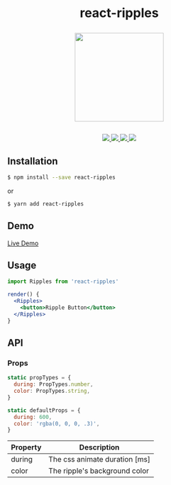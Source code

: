 <h1 align="center">
  react-ripples
  <p>
    <img width="200" src="https://raw.githubusercontent.com/rwu823/react-ripples/master/assets/logo.png"/>
  </p>
</h1>

<p align="center">
  <a href="https://www.npmjs.org/package/react-ripples" target="_blank">
    <img src="https://img.shields.io/npm/v/react-ripples.svg?style=flat-square&label=version"/>
  </a>
  <a href="https://travis-ci.org/rwu823/react-ripples" target="_blank">
    <img src="https://img.shields.io/travis/rwu823/react-ripples.svg?style=flat-square&branch=master"/>
  </a>
  <a href="https://codecov.io/github/rwu823/react-ripples" target="_blank">
    <img src="https://img.shields.io/codecov/c/github/rwu823/react-ripples.svg?style=flat-square&"/>
  </a>
  <img src="https://img.shields.io/github/license/rwu823/react-ripples.svg?style=flat-square&" />
</p>

## Installation

```sh
$ npm install --save react-ripples
```

or

```sh
$ yarn add react-ripples
```

## Demo

[Live Demo](https://rwu823.github.io/react-ripples)

## Usage

```jsx
import Ripples from 'react-ripples'

render() {
  <Ripples>
    <button>Ripple Button</button>
  </Ripples>
}
```

## API

### Props

```javascript
static propTypes = {
  during: PropTypes.number,
  color: PropTypes.string,
}

static defaultProps = {
  during: 600,
  color: 'rgba(0, 0, 0, .3)',
}
```

| Property | Description                   |
| -------- | ----------------------------- |
| during   | The css animate duration [ms] |
| color    | The ripple's background color |
